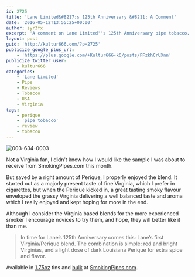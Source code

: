 ```yaml
---
id: 2725
title: 'Lane Limited&#8217;s 125th Anniversary &#8211; A Comment'
date: '2016-05-12T13:55:25+00:00'
author: syr3fx
excerpt: 'A comment on Lane Limited''s 125th Anniversary pipe tobacco.'
layout: post
guid: 'http://kultur666.com/?p=2725'
publicize_google_plus_url:
    - 'https://plus.google.com/+Kultur666-k6/posts/FFzkhCrUXnn'
publicize_twitter_user:
    - kultur666
categories:
    - 'Lane Limited'
    - Pipe
    - Reviews
    - Tobacco
    - USA
    - Virginia
tags:
    - perique
    - 'pipe tobacco'
    - review
    - tobacco
---
```


![003-634-0003](http://localhost:8080/wp-content/uploads/2016/05/003-634-0003.jpg)

Not a Virginia fan, I didn’t know how I would like the sample I was about to receive from SmokingPipes.com this month.

But saved by a right amount of Perique, I properly enjoyed the blend. It started out as a majorly present taste of fine Virginia, which I prefer in cigarettes, but when the Perique kicked in, a great tasting smoky flavour enveloped the grassy Virginia delivering a well balanced taste and aroma which I really enjoyed and kept hoping for more in the end.

Although I consider the Virginia based blends for the more experienced smoker I encourage novices to try them, and hope, they will better like it than me.

> In time for Lane’s 125th Anniversary comes this: Lane’s first Virginia/Perique blend. The combination is simple: red and bright Virginias, and a light dose of dark Louisiana Perique for extra spice and flavor.

Available in [1.75oz](https://www.smokingpipes.com/tobacco/by-maker/lane/moreinfo.cfm?product_id=173451) tins and [bulk](https://www.smokingpipes.com/tobacco/by-maker/lane/bulk/moreinfo.cfm?product_id=175228) at [SmokingPipes.com](http://www.smokingpipes.com/).